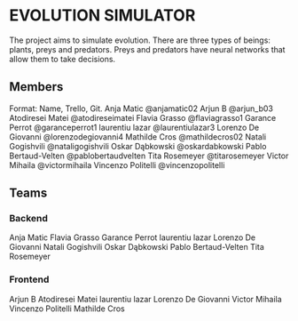# EVOLUTION SIMULATOR

The project aims to simulate evolution. 
There are three types of beings: plants, preys and predators. 
Preys and predators have neural networks that allow them to take decisions. 

## Members
Format: Name, Trello, Git.
Anja Matic 
@anjamatic02
Arjun B
@arjun_b03
Atodiresei Matei
@atodireseimatei
Flavia Grasso
@flaviagrasso1
Garance Perrot
@garanceperrot1
laurentiu lazar
@laurentiulazar3
Lorenzo De Giovanni
@lorenzodegiovanni4
Mathilde Cros
@mathildecros02
Natali Gogishvili
@nataligogishvili
Oskar Dąbkowski
@oskardabkowski
Pablo Bertaud-Velten
@pablobertaudvelten
Tita Rosemeyer
@titarosemeyer
Victor Mihaila
@victormihaila
Vincenzo Politelli
@vincenzopolitelli

## Teams

### Backend
Anja Matic 
Flavia Grasso
Garance Perrot
laurentiu lazar
Lorenzo De Giovanni
Natali Gogishvili
Oskar Dąbkowski
Pablo Bertaud-Velten
Tita Rosemeyer

### Frontend
Arjun B
Atodiresei Matei
laurentiu lazar
Lorenzo De Giovanni
Victor Mihaila
Vincenzo Politelli
Mathilde Cros
